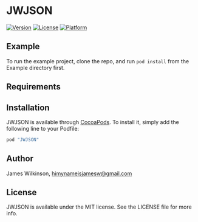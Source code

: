 # JWJSON

<!-- [![CI Status](http://img.shields.io/travis/thenamesjames/JWJSON.svg?style=flat)](https://travis-ci.org/jossstuart/JWJSON) -->
[![Version](https://img.shields.io/cocoapods/v/JWJSON.svg?style=flat)](http://cocoapods.org/pods/JWJSON)
[![License](https://img.shields.io/cocoapods/l/JWJSON.svg?style=flat)](http://cocoapods.org/pods/JWJSON)
[![Platform](https://img.shields.io/cocoapods/p/JWJSON.svg?style=flat)](http://cocoapods.org/pods/JWJSON)

## Example

To run the example project, clone the repo, and run `pod install` from the Example directory first.

## Requirements

## Installation

JWJSON is available through [CocoaPods](http://cocoapods.org). To install
it, simply add the following line to your Podfile:

```ruby
pod "JWJSON"
```

## Author

James Wilkinson, himynameisjamesw@gmail.com

## License

JWJSON is available under the MIT license. See the LICENSE file for more info.
